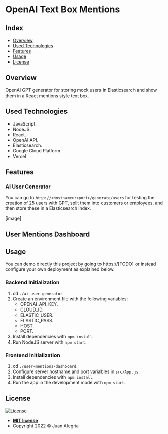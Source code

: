 # OpenAI Text Box Mentions

## Index

- [Overview](#overview)
- [Used Technologies](#used-technologies)
- [Features](#features)
- [Usage](#usage)
- [License](#license)

## Overview

OpenAI GPT generator for storing mock users in Elasticsearch and show them in a React mentions style text box.

## Used Technologies

- JavaScript.
- NodeJS.
- React.
- OpenAI API.
- Elasticsearch.
- Google Cloud Platform
- Vercel

## Features

### AI User Generator

You can go to `http://<hostname>:<port>/generate/users` for testing the creation of 25 users with GPT, split them into customers or employees, and then store these in a Elasticsearch index.

[image]

## User Mentions Dashboard



## Usage

You can demo directly this project by going to https://[TODO] or instead configure your own deployment as explained below.

### Backend Initialization

1. cd `./ai-user-generator`.
2. Create an environment file with the following variables:
    - OPENAI_API_KEY.
    - CLOUD_ID.
    - ELASTIC_USER.
    - ELASTIC_PASS.
    - HOST.
    - PORT.
3. Install dependencies with `npm install`.
4. Run NodeJS server with `npm start`.

### Frontend Initialization

1. cd `./user-mentions-dashboard`.
2. Configure server hostname and port variables in `src/App.js`.
3. Install dependencies with `npm install`.
4. Run the app in the development mode with `npm start`.

## License

[![License](http://img.shields.io/:license-mit-blue.svg?style=flat-square)](http://badges.mit-license.org)

- **[MIT license](LICENSE)**
- Copyright 2022 © Juan Alegría
